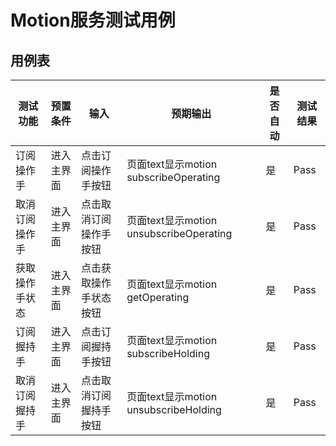 # Motion服务测试用例

## 用例表

| 测试功能                 | 预置条件     | 输入                 | 预期输出                 | 是否自动 | 测试结果 |
| ------------------------ | ------------ | -------------------- | ------------------------ | -------- | -------- |
| 订阅操作手 | 进入主界面 | 点击订阅操作手按钮 | 页面text显示motion subscribeOperating | 是 | Pass |
| 取消订阅操作手 | 进入主界面 | 点击取消订阅操作手按钮 | 页面text显示motion unsubscribeOperating | 是 | Pass |
| 获取操作手状态 | 进入主界面 | 点击获取操作手状态按钮 | 页面text显示motion getOperating | 是 | Pass |
| 订阅握持手 | 进入主界面 | 点击订阅握持手按钮 | 页面text显示motion subscribeHolding | 是 | Pass |
| 取消订阅握持手 | 进入主界面 | 点击取消订阅握持手按钮 | 页面text显示motion unsubscribeHolding | 是 | Pass |
